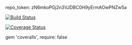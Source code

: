 repo_token: zN6mkoPGj2n3VJDBC0H9yErmAOwPNZw5a

[![Build Status](https://travis-ci.org/SIBONIYO/Potfolio-2.svg?branch=main)](https://travis-ci.org/SIBONIYO/Potfolio-2)

[![Coverage Status](https://coveralls.io/repos/github/SIBONIYO/Potfolio-2/badge.svg?branch=main)](https://coveralls.io/github/SIBONIYO/Potfolio-2?branch=main)

gem 'coveralls', require: false